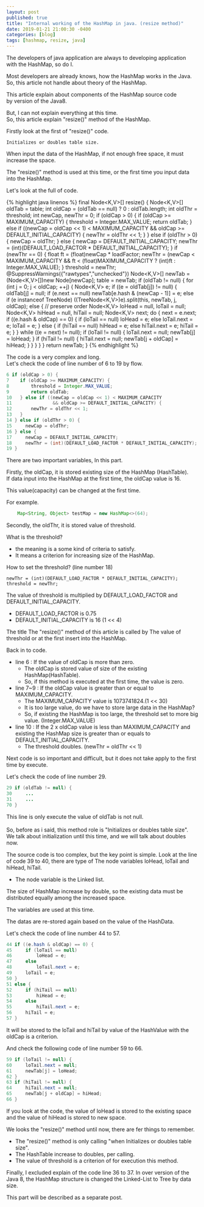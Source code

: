 ```yaml
---
layout: post
published: true
title: "Internal working of the HashMap in java. (resize method)"
date: 2019-01-21 21:00:30 -0400
categories: [blog]
tags: [hashmap, resize, java]
---
```


The developers of java application are always to developing application<br> 
with the HashMap, so do I.<br>

Most developers are already knows, how the HashMap works in the Java. <br>
So, this article not handle about theory of the HashMap. 

This article explain about components of the HashMap source code <br>
by version of the Java8.<br>

But, I can not explain everything at this time.<br>
So, this article explain "resize()" method of the HashMap.

Firstly look at the first of "resize()" code. 

```
Initializes or doubles table size.
```

When input the data of the HashMap, if not enough free space, it must increase the space.<br>

The "resize()" method is used at this time, or the first time you input data into the HashMap.

Let's look at the full of code.

{% highlight java linenos %}
final Node<K,V>[] resize() {
    Node<K,V>[] oldTab = table;
    int oldCap = (oldTab == null) ? 0 : oldTab.length;
    int oldThr = threshold;
    int newCap, newThr = 0;
    if (oldCap > 0) {
        if (oldCap >= MAXIMUM_CAPACITY) {
            threshold = Integer.MAX_VALUE;
            return oldTab;
        } else if ((newCap = oldCap << 1) < MAXIMUM_CAPACITY 
                    && oldCap >= DEFAULT_INITIAL_CAPACITY) {
            newThr = oldThr << 1;
        }
    } else if (oldThr > 0) {
        newCap = oldThr;
    } else {
        newCap = DEFAULT_INITIAL_CAPACITY;
        newThr = (int)(DEFAULT_LOAD_FACTOR * DEFAULT_INITIAL_CAPACITY);
    }
    if (newThr == 0) {
        float ft = (float)newCap * loadFactor;
        newThr = (newCap < MAXIMUM_CAPACITY && ft < (float)MAXIMUM_CAPACITY ?
                  (int)ft : Integer.MAX_VALUE);
    }
    threshold = newThr;
    @SuppressWarnings({"rawtypes","unchecked"})
        Node<K,V>[] newTab = (Node<K,V>[])new Node[newCap];
    table = newTab;
    if (oldTab != null) {
        for (int j = 0; j < oldCap; ++j) {
            Node<K,V> e;
            if ((e = oldTab[j]) != null) {
                oldTab[j] = null;
                if (e.next == null)
                    newTab[e.hash & (newCap - 1)] = e;
                else if (e instanceof TreeNode)
                    ((TreeNode<K,V>)e).split(this, newTab, j, oldCap);
                else { // preserve order
                    Node<K,V> loHead = null, loTail = null;
                    Node<K,V> hiHead = null, hiTail = null;
                    Node<K,V> next;
                    do {
                        next = e.next;
                        if ((e.hash & oldCap) == 0) {
                            if (loTail == null)
                                loHead = e;
                            else
                                loTail.next = e;
                            loTail = e;
                        }
                        else {
                            if (hiTail == null)
                                hiHead = e;
                            else
                                hiTail.next = e;
                            hiTail = e;
                        }
                    } while ((e = next) != null);
                    if (loTail != null) {
                        loTail.next = null;
                        newTab[j] = loHead;
                    }
                    if (hiTail != null) {
                        hiTail.next = null;
                        newTab[j + oldCap] = hiHead;
                    }
                }
            }
        }
    }
    return newTab;
    }
{% endhighlight %}

The code is a very complex and long.<br>
Let's check the code of line number of 6 to 19 by flow.

```java
6 if (oldCap > 0) {
7    if (oldCap >= MAXIMUM_CAPACITY) {
8        threshold = Integer.MAX_VALUE;
9        return oldTab;
10   } else if ((newCap = oldCap << 1) < MAXIMUM_CAPACITY 
11               && oldCap >= DEFAULT_INITIAL_CAPACITY) {
12       newThr = oldThr << 1;
13   }
14 } else if (oldThr > 0) {
15     newCap = oldThr;
16 } else {
17     newCap = DEFAULT_INITIAL_CAPACITY;
18     newThr = (int)(DEFAULT_LOAD_FACTOR * DEFAULT_INITIAL_CAPACITY);
19 }
```

There are two important variables, In this part.

Firstly, the oldCap, it is stored existing size of the HashMap (HashTable).<br>
If data input into the HashMap at the first time, the oldCap value is 16.<br>

This value(capacity) can be changed at the first time. <br>

For example. 

```java
    Map<String, Object> testMap = new HashMap<>(64);
```

Secondly, the oldThr, it is stored value of threshold.<br>

What is the threshold?
 - the meaning is a some kind of criteria to satisfy.
 - It means a criterion for increasing size of the HashMap.

How to set the threshold? (line number 18)

```
newThr = (int)(DEFAULT_LOAD_FACTOR * DEFAULT_INITIAL_CAPACITY);
threshold = newThr;
```

The value of threshold is multiplied by DEFAULT_LOAD_FACTOR and DEFAULT_INITIAL_CAPACITY.
 - DEFAULT_LOAD_FACTOR is 0.75
 - DEFAULT_INITIAL_CAPACITY is 16 (1 << 4)
 
The title The "resize()" method of this article is called by The value of threshold or at the first insert into the HashMap.

Back in to code.

 - line 6 : If the value of oldCap is more than zero.
     - The oldCap is stored value of size of the existing HashMap(HashTable). 
     - So, if this method is executed at the first time, the value is zero.
 - line 7~9 : If the oldCap value is greater than or equal to MAXIMUM_CAPACITY.
     - The MAXIMUM_CAPACITY value is 1073741824.(1 << 30)
     - It is too large value, do we have to store large data in the HashMap?
     - So, if existing the HashMap is too large, the threshold set to more big value. (Integer.MAX_VALUE)
 - line 10 : If the 2 x oldCap value is less than MAXIMUM_CAPACITY and existing the HashMap size is greater than or equals to DEFAULT_INITIAL_CAPACITY.
     - The threshold doubles. (newThr = oldThr << 1)
     
Next code is so important and difficult, but it does not take apply to the first time by execute.

Let's check the code of line number 29.

```java
29 if (oldTab != null) {
30     ...
31     ...
70 }
```

This line is only execute the value of oldTab is not null.<br>  
So, before as i said, this method role is "Initializes or doubles table size".<br>
We talk about initialization until this time, and we will talk about doubles now.

The source code is too complex, but the key point is simple.
Look at the line of code 39 to 40, there are type of The node variables loHead, loTail and hiHead, hiTail.
 - The node variable is the Linked list.<br>
 
The size of HashMap increase by double, so the existing data must be distributed equally among the increased space.<br>

The variables are used at this time. 

The datas are re-stored again based on the value of the HashData.

Let's check the code of line number 44 to 57.

```java
44 if ((e.hash & oldCap) == 0) {
45     if (loTail == null)
46         loHead = e;
47     else
48         loTail.next = e;
49     loTail = e;
50 }
51 else {
52     if (hiTail == null)
53         hiHead = e;
54     else
55         hiTail.next = e;
56     hiTail = e;
57 }
```

It will be stored to the loTail and hiTail by value of the HashValue with the oldCap is a criterion.

And check the following code of line number 59 to 66.

```java
59 if (loTail != null) {
60     loTail.next = null;
61     newTab[j] = loHead;
62 }
63 if (hiTail != null) {
64     hiTail.next = null;
65     newTab[j + oldCap] = hiHead;
66 }

```

If you look at the code, the value of loHead is stored to the existing space and the value of hiHead is stored to new space.

We looks the "resize()" method until now, there are fer things to remember.
 - The "resize()" method is only calling "when Initializes or doubles table size".
 - The HashTable increase to doubles, per calling.
 - The value of threshold is a criterion of for execution this method. 
 
Finally, I excluded explain of the code line 36 to 37.
In over version of the Java 8, the HashMap structure is changed the Linked-List to Tree by data size.<br>

This part will be described as a separate post.

